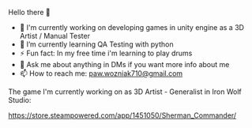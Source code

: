 Hello there 👋

- 🔭 I'm currently working on developing games in unity engine as a 3D Artist / Manual Tester
- 🌱 I’m currently learning QA Testing with python
- ⚡ Fun fact: In my free time i'm learning to play drums
- 💬 Ask me about anything in DMs if you want more info about me
- 📫 How to reach me: paw.wozniak710@gmail.com

The game I'm currently working on as 3D Artist - Generalist in Iron Wolf Studio:

 https://store.steampowered.com/app/1451050/Sherman_Commander/

